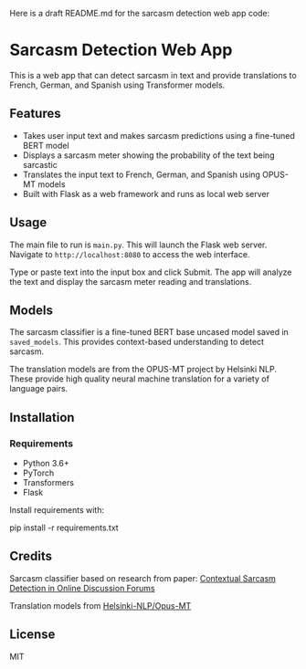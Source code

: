 Here is a draft README.md for the sarcasm detection web app code:

# Sarcasm Detection Web App

This is a web app that can detect sarcasm in text and provide translations to French, German, and Spanish using Transformer models.

## Features

- Takes user input text and makes sarcasm predictions using a fine-tuned BERT model
- Displays a sarcasm meter showing the probability of the text being sarcastic
- Translates the input text to French, German, and Spanish using OPUS-MT models
- Built with Flask as a web framework and runs as local web server

## Usage

The main file to run is `main.py`. This will launch the Flask web server. Navigate to `http://localhost:8080` to access the web interface.

Type or paste text into the input box and click Submit. The app will analyze the text and display the sarcasm meter reading and translations.

## Models

The sarcasm classifier is a fine-tuned BERT base uncased model saved in `saved_models`. This provides context-based understanding to detect sarcasm.

The translation models are from the OPUS-MT project by Helsinki NLP. These provide high quality neural machine translation for a variety of language pairs.

## Installation

### Requirements

- Python 3.6+
- PyTorch 
- Transformers
- Flask

Install requirements with:


pip install -r requirements.txt  

## Credits

Sarcasm classifier based on research from paper: [Contextual Sarcasm Detection in Online Discussion Forums](https://ojs.aaai.org/index.php/ICWSM/article/view/3246)

Translation models from [Helsinki-NLP/Opus-MT](https://github.com/Helsinki-NLP/Opus-MT)

## License

MIT